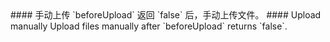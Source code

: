 <cn>
#### 手动上传
`beforeUpload` 返回 `false` 后，手动上传文件。
</cn>

<us>
#### Upload manually
Upload files manually after `beforeUpload` returns `false`.
</us>
